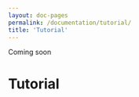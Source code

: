 ```yaml
---
layout: doc-pages
permalink: /documentation/tutorial/
title: 'Tutorial'
---
```


<span class="label label-info">Coming soon</span>

# Tutorial
